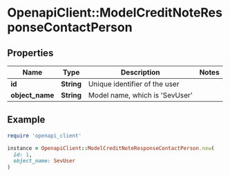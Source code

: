 # OpenapiClient::ModelCreditNoteResponseContactPerson

## Properties

| Name | Type | Description | Notes |
| ---- | ---- | ----------- | ----- |
| **id** | **String** | Unique identifier of the user |  |
| **object_name** | **String** | Model name, which is &#39;SevUser&#39; |  |

## Example

```ruby
require 'openapi_client'

instance = OpenapiClient::ModelCreditNoteResponseContactPerson.new(
  id: 1,
  object_name: SevUser
)
```

